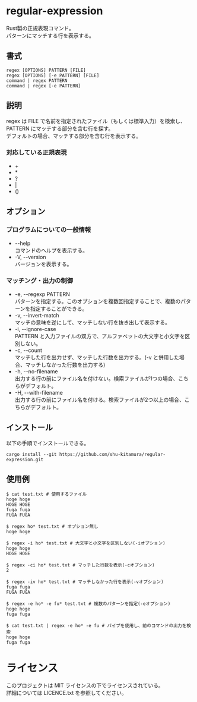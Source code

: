 # regular-expression

Rust製の正規表現コマンド。  
パターンにマッチする行を表示する。  

## 書式  

```text
regex [OPTIONS] PATTERN [FILE]
regex [OPTIONS] [-e PATTERN] [FILE]
command | regex PATTERN
command | regex [-e PATTERN]
```

## 説明

regex は FILE で名前を指定されたファイル（もしくは標準入力）を検索し、PATTERN にマッチする部分を含む行を探す。  
デフォルトの場合、マッチする部分を含む行を表示する。  

### 対応している正規表現

- \+
- \*
- ?
- |
- ()

## オプション

### プログラムについての一般情報

* --help  
コマンドのヘルプを表示する。
* -V, --version  
バージョンを表示する。

### マッチング・出力の制御  

* -e, --regexp PATTERN  
パターンを指定する。このオプションを複数回指定することで、複数のパターンを指定することができる。
* -v, --invert-match  
マッチの意味を逆にして、マッチしない行を抜き出して表示する。
* -i, --ignore-case  
PATTERN と入力ファイルの双方で、アルファベットの大文字と小文字を区別しない。
* -c, --count  
マッチした行を出力せず、マッチした行数を出力する。(-v と併用した場合、マッチしなかった行数を出力する)
* -h, --no-filename  
出力する行の前にファイル名を付けない。検索ファイルが1つの場合、こちらがデフォルト。
* -H, --with-filename  
出力する行の前にファイル名を付ける。検索ファイルが2つ以上の場合、こちらがデフォルト。

## インストール

以下の手順でインストールできる。  
```shell
cargo install --git https://github.com/shu-kitamura/regular-expression.git
```

## 使用例

```shell
$ cat test.txt # 使用するファイル
hoge hoge
HOGE HOGE
fuga fuga
FUGA FUGA

$ regex ho* test.txt # オプション無し
hoge hoge

$ regex -i ho* test.txt # 大文字と小文字を区別しない(-iオプション)
hoge hoge
HOGE HOGE

$ regex -ci ho* test.txt # マッチした行数を表示(-cオプション)
2

$ regex -iv ho* test.txt # マッチしなかった行を表示(-vオプション)
fuga fuga
FUGA FUGA

$ regex -e ho* -e fu* test.txt # 複数のパターンを指定(-eオプション)
hoge hoge
fuga fuga

$ cat test.txt | regex -e ho* -e fu # パイプを使用し、前のコマンドの出力を検索
hoge hoge
fuga fuga
```

# ライセンス

このプロジェクトは MIT ライセンスの下でライセンスされている。  
詳細については LICENCE.txt を参照してください。
